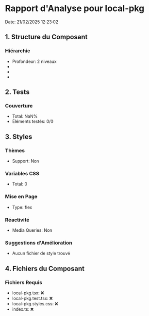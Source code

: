 # Rapport d'Analyse pour local-pkg

Date: 21/02/2025 12:23:02

## 1. Structure du Composant

### Hiérarchie

- Profondeur: 2 niveaux
- <string>
- <string>
- <PackageInfo>

## 2. Tests

### Couverture

- Total: NaN%
- Éléments testés: 0/0

## 3. Styles

### Thèmes

- Support: Non

### Variables CSS

- Total: 0

### Mise en Page

- Type: flex

### Réactivité

- Media Queries: Non

### Suggestions d'Amélioration

- Aucun fichier de style trouvé

## 4. Fichiers du Composant

### Fichiers Requis

- local-pkg.tsx: ❌
- local-pkg.test.tsx: ❌
- local-pkg.styles.css: ❌
- index.ts: ❌
